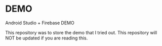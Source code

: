 # DEMO
 Android Studio + Firebase DEMO

 This repository was to store the demo that I tried out. This repository will NOT be updated if you are reading this.
